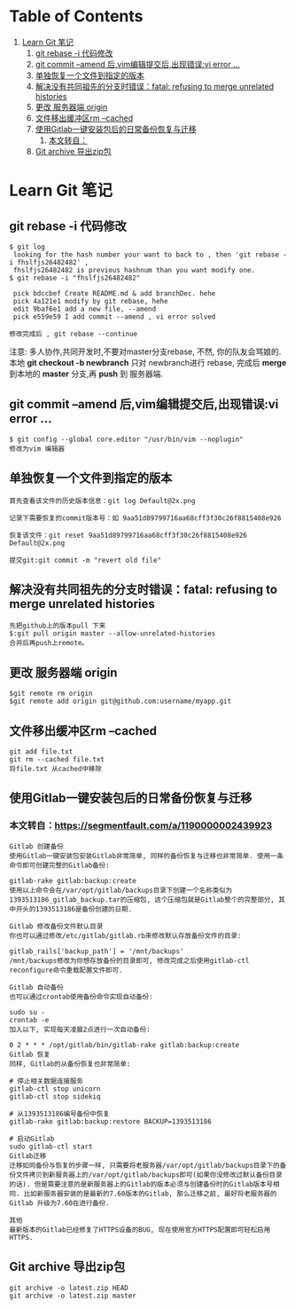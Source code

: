 
# Table of Contents

1.  [Learn Git 笔记](#org4730c00)
    1.  [git rebase -i 代码修改](#orga9b1816)
    2.  [git commit &#x2013;amend 后,vim编辑提交后,出现错误:vi error &#x2026;](#org8c5ddff)
    3.  [单独恢复一个文件到指定的版本](#orgb7723a8)
    4.  [解决没有共同祖先的分支时错误：fatal: refusing to merge unrelated histories](#org8050533)
    5.  [更改 服务器端 origin](#org75c38b2)
    6.  [文件移出缓冲区rm &#x2013;cached](#org93df602)
    7.  [使用Gitlab一键安装包后的日常备份恢复与迁移](#orgf79ad19)
        1.  [本文转自：](#org75ffe92)
    8.  [Git archive 导出zip包](#orgd6df44a)


<a id="org4730c00"></a>

# Learn Git 笔记


<a id="orga9b1816"></a>

## git rebase -i 代码修改

    $ git log 
     looking for the hash number your want to back to , then 'git rebase -i fhslfjs26482482' , 
     fhslfjs26482482 is previous hashnum than you want modify one.
    $ git rebase -i "fhslfjs26482482"
    
     pick bdccbef Create README.md & add branchDec. hehe                                                  
     pick 4a121e1 modify by git rebase, hehe                                                              
     edit 9baf6e1 add a new file, --amend                                                                 
     pick e559e59 I add commit --amend , vi error solved 
    
    修改完成后 , git rebase --continue

注意: 多人协作,共同开发时,不要对master分支rebase, 不然, 你的队友会骂娘的.  
      本地  **git checkout -b newbranch** 只对 newbranch进行 rebase, 完成后 **merge** 到本地的 **master** 分支,再 **push** 到 服务器端.


<a id="org8c5ddff"></a>

## git commit &#x2013;amend 后,vim编辑提交后,出现错误:vi error &#x2026;

    
    $ git config --global core.editor "/usr/bin/vim --noplugin"
    修改为vim 编辑器


<a id="orgb7723a8"></a>

## 单独恢复一个文件到指定的版本

    首先查看该文件的历史版本信息：git log Default@2x.png
    
    记录下需要恢复的commit版本号：如 9aa51d89799716aa68cff3f30c26f8815408e926
    
    恢复该文件：git reset 9aa51d89799716aa68cff3f30c26f8815408e926 Default@2x.png
    
    提交git:git commit -m "revert old file"


<a id="org8050533"></a>

## 解决没有共同祖先的分支时错误：fatal: refusing to merge unrelated histories

    先把github上的版本pull 下来
    $:git pull origin master --allow-unrelated-histories
    合并后再push上remote。


<a id="org75c38b2"></a>

## 更改 服务器端 origin

    $git remote rm origin  
    $git remote add origin git@github.com:username/myapp.git 


<a id="org93df602"></a>

## 文件移出缓冲区rm &#x2013;cached

    git add file.txt
    git rm --cached file.txt
    将file.txt 从cached中移除


<a id="orgf79ad19"></a>

## 使用Gitlab一键安装包后的日常备份恢复与迁移


<a id="org75ffe92"></a>

### 本文转自：<https://segmentfault.com/a/1190000002439923>

    Gitlab 创建备份
    使用Gitlab一键安装包安装Gitlab非常简单, 同样的备份恢复与迁移也非常简单. 使用一条命令即可创建完整的Gitlab备份:
    
    gitlab-rake gitlab:backup:create
    使用以上命令会在/var/opt/gitlab/backups目录下创建一个名称类似为1393513186_gitlab_backup.tar的压缩包, 这个压缩包就是Gitlab整个的完整部分, 其中开头的1393513186是备份创建的日期.
    
    Gitlab 修改备份文件默认目录
    你也可以通过修改/etc/gitlab/gitlab.rb来修改默认存放备份文件的目录:
    
    gitlab_rails['backup_path'] = '/mnt/backups'
    /mnt/backups修改为你想存放备份的目录即可, 修改完成之后使用gitlab-ctl reconfigure命令重载配置文件即可.
    
    Gitlab 自动备份
    也可以通过crontab使用备份命令实现自动备份:
    
    sudo su -
    crontab -e
    加入以下, 实现每天凌晨2点进行一次自动备份:
    
    0 2 * * * /opt/gitlab/bin/gitlab-rake gitlab:backup:create
    Gitlab 恢复
    同样, Gitlab的从备份恢复也非常简单:
    
    # 停止相关数据连接服务
    gitlab-ctl stop unicorn
    gitlab-ctl stop sidekiq
    
    # 从1393513186编号备份中恢复
    gitlab-rake gitlab:backup:restore BACKUP=1393513186
    
    # 启动Gitlab
    sudo gitlab-ctl start
    Gitlab迁移
    迁移如同备份与恢复的步骤一样, 只需要将老服务器/var/opt/gitlab/backups目录下的备份文件拷贝到新服务器上的/var/opt/gitlab/backups即可(如果你没修改过默认备份目录的话). 但是需要注意的是新服务器上的Gitlab的版本必须与创建备份时的Gitlab版本号相同. 比如新服务器安装的是最新的7.60版本的Gitlab, 那么迁移之前, 最好将老服务器的Gitlab 升级为7.60在进行备份.
    
    其他
    最新版本的Gitlab已经修复了HTTPS设备的BUG, 现在使用官方HTTPS配置即可轻松启用HTTPS.  


<a id="orgd6df44a"></a>

## Git archive 导出zip包

    git archive -o latest.zip HEAD
    git archive -o latest.zip master

